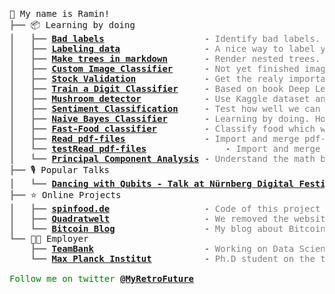 <pre>
<pre style="font-family:Menlo,'DejaVu Sans Mono',consolas,'Courier New',monospace">🙂 My name is Ramin!
<span style="color: #808080; text-decoration-color: #808080">┣━━ </span>📦 Learning by doing 
<span style="color: #808080; text-decoration-color: #808080">┃   ┣━━ </span><span style="font-weight: bold"><a href="https://colab.research.google.com/drive/1P6tbmUbgPaMb7pTlFiAJxi2mevW7zXZx">Bad labels</a></span>                   - <span style="color: #808080; text-decoration-color: #808080">Identify bad labels.</span>
<span style="color: #808080; text-decoration-color: #808080">┃   ┣━━ </span><span style="font-weight: bold"><a href="https://colab.research.google.com/drive/1_73P2HIUujZdSmAuTfOtpIamURsGfeZh">Labeling data</a></span>                - <span style="color: #808080; text-decoration-color: #808080">A nice way to label your data.</span>
<span style="color: #808080; text-decoration-color: #808080">┃   ┣━━ </span><span style="font-weight: bold"><a href="https://colab.research.google.com/drive/113N_k4t98jE9i4WRNFY9sVIm7dDKVc_e#scrollTo=jvurQrAK8Hog">Make trees in markdown</a></span>       - <span style="color: #808080; text-decoration-color: #808080">Render nested trees.</span>
<span style="color: #808080; text-decoration-color: #808080">┃   ┣━━ </span><span style="font-weight: bold"><a href="https://github.com/RaminParker/Custom_Image_Classifier">Custom Image Classifier</a></span>      - <span style="color: #808080; text-decoration-color: #808080">Not yet finished image classifier.</span>
<span style="color: #808080; text-decoration-color: #808080">┃   ┣━━ </span><span style="font-weight: bold"><a href="https://colab.research.google.com/drive/1Pb34YE2nswlHoRdQ9KwB2SfchiLBhIQA">Stock Validation</a></span>             - <span style="color: #808080; text-decoration-color: #808080">Get the realy important stock infos from Yahoo finance.</span>
<span style="color: #808080; text-decoration-color: #808080">┃   ┣━━ </span><span style="font-weight: bold"><a href="https://colab.research.google.com/drive/1KbmCzuvamWShio24V3SIuOiejK3K0cXo">Train a Digit Classifier</a></span>     - <span style="color: #808080; text-decoration-color: #808080">Based on book Deep Learning with Fastai and Pytorch.</span>
<span style="color: #808080; text-decoration-color: #808080">┃   ┣━━ </span><span style="font-weight: bold"><a href="https://colab.research.google.com/drive/1qo03bkpLhaLebURAXJys3oCiOK9j1oLE">Mushroom detector</a></span>            - <span style="color: #808080; text-decoration-color: #808080">Use Kaggle dataset and build a lightweight mushroom detector.</span>
<span style="color: #808080; text-decoration-color: #808080">┃   ┣━━ </span><span style="font-weight: bold"><a href="https://colab.research.google.com/drive/108yqk7lhifxEeAO76p3uEjhbrVzOSKZy">Sentiment Classification</a></span>     - <span style="color: #808080; text-decoration-color: #808080">Test how well we can use Naive Bayes to for sentiment analysis.</span>
<span style="color: #808080; text-decoration-color: #808080">┃   ┣━━ </span><span style="font-weight: bold"><a href="https://colab.research.google.com/drive/1xPIsj6o9Z8yBQWpM8pheGS27-nl9LQOe#scrollTo=6Oc6Dxi7drwj">Naive Bayes Classifier</a></span>       - <span style="color: #808080; text-decoration-color: #808080">Learning by doing. How does Naive Bayes work?</span>
<span style="color: #808080; text-decoration-color: #808080">┃   ┣━━ </span><span style="font-weight: bold"><a href="https://colab.research.google.com/drive/1zwM_2bK5E6-oRurxX-vYip3fr5UXGrDV#scrollTo=yPHS2GBGdDxd">Fast-Food classifier</a></span>         - <span style="color: #808080; text-decoration-color: #808080">Classify food which was cooked by our Spinfood customers.</span>
<span style="color: #808080; text-decoration-color: #808080">┃   ┣━━ </span><span style="font-weight: bold"><a href="https://colab.research.google.com/drive/1CXnAHBhzh50YPsy7wqJcoMZ59BhWNMjf">Read pdf-files</a></span>               - <span style="color: #808080; text-decoration-color: #808080">Import and merge pdf-files and extract text out of it.</span>
<span style="color: #808080; text-decoration-color: #808080">┃   ┗━━ </span><span style="font-weight: bold"><a href="https://colab.research.google.com/drive/1xFLqf5iBcXOdBQibBpu5ebOaHo6LKhdR#scrollTo=QdUaq6kCJckn">testRead pdf-files</a></span>               - <span style="color: #808080; text-decoration-color: #808080">Import and merge pdf-files and extract text out of it.</span>
<span style="color: #808080; text-decoration-color: #808080">┃   ┗━━ </span><span style="font-weight: bold"><a href="https://colab.research.google.com/drive/1xFLqf5iBcXOdBQibBpu5ebOaHo6LKhdR#scrollTo=QdUaq6kCJckn">Principal Component Analysis</a></span> - <span style="color: #808080; text-decoration-color: #808080">Understand the math behind PCA.</span>
<span style="color: #808080; text-decoration-color: #808080">┣━━ </span>🎙️ Popular Talks
<span style="color: #808080; text-decoration-color: #808080">┃   ┗━━ </span><span style="font-weight: bold"><a href="https://en-gb.facebook.com/TeamBankAG/videos/n%C3%BCrnberg-digital-festival-2020/396917048079997/">Dancing with Qubits - Talk at Nürnberg Digital Festival 2020.</a></span>
<span style="color: #808080; text-decoration-color: #808080">┣━━ </span>⭐ Online Projects
<span style="color: #808080; text-decoration-color: #808080">┃   ┣━━ </span><span style="font-weight: bold"><a href="https://www.spinfood.de/">spinfood.de</a></span>                  - <span style="color: #808080; text-decoration-color: #808080">Code of this project is in a private repository!</span>
<span style="color: #808080; text-decoration-color: #808080">┃   ┣━━ </span><span style="font-weight: bold"><a href="https://www.passives-einkommen-aufbauen.com/mieten-und-bei-airbnb-vermieten/">Quadratwelt</a></span>                  - <span style="color: #808080; text-decoration-color: #808080">We removed the website. Only left is the linked article.</span>
<span style="color: #808080; text-decoration-color: #808080">┃   ┗━━ </span><span style="font-weight: bold"><a href="https://raminparker.github.io/blocktime/">Bitcoin Blog</a></span>                 - <span style="color: #808080; text-decoration-color: #808080">My blog about Bitcoin.</span>
<span style="color: #808080; text-decoration-color: #808080">┗━━ </span>👨‍💻 Employer
<span style="color: #808080; text-decoration-color: #808080">    ┣━━ </span><span style="font-weight: bold"><a href="https://www.teambank.de/">TeamBank</a></span>                     - <span style="color: #808080; text-decoration-color: #808080">Working on Data Science projects like chatbot, web scraping and classifications.</span>
<span style="color: #808080; text-decoration-color: #808080">    ┗━━ </span><span style="font-weight: bold"><a href="https://mpl.mpg.de/de/">Max Planck Institut</a></span>          - <span style="color: #808080; text-decoration-color: #808080">Ph.D student on the topic of twisted Photonic Crystal Fibres.</span>

<span style="color: #008000; text-decoration-color: #008000">Follow me on twitter </span><span style="color: #008000; text-decoration-color: #008000; font-weight: bold"><a href="https://twitter.com/MyRetroFuture">@MyRetroFuture</a></span>
</pre>
</pre>
